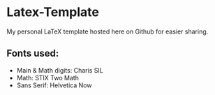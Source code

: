 # Latex-Template
My personal LaTeX template hosted here on Github for easier sharing.

## Fonts used: 
* Main & Math digits: Charis SIL
* Math: STIX Two Math
* Sans Serif: Helvetica Now